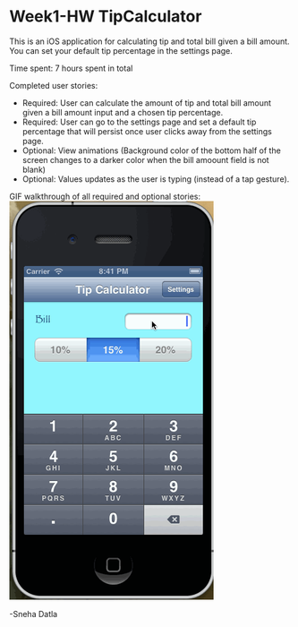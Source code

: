 Week1-HW TipCalculator 
========

This is an iOS application for calculating tip and total bill given a bill amount. You can set your default tip percentage in the settings page. 

Time spent: 7 hours spent in total

Completed user stories:
<ul>
<li>Required: User can calculate the amount of tip and total bill amount given a bill amount input and a chosen tip percentage.</li>
<li>Required: User can go to the settings page and set a default tip percentage that will persist once user clicks away from the settings page.</li> 
<li>Optional: View animations (Background color of the bottom half of the screen changes to a darker color when the bill amoount field is not blank)</li>
<li>Optional: Values updates as the user is typing (instead of a tap gesture).</li> 
</ul>

GIF walkthrough of all required and optional stories:
<img src="https://github.com/sdatla/Week1-HW/blob/master/tipcalculator.gif" />

-Sneha Datla
